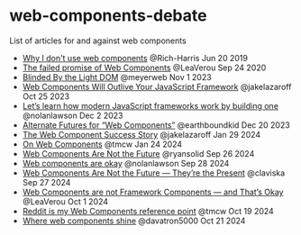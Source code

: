 # web-components-debate
List of articles for and against web components

- [Why I don't use web components](https://dev.to/richharris/why-i-don-t-use-web-components-2cia) @Rich-Harris Jun 20 2019
- [The failed promise of Web Components](https://lea.verou.me/blog/2020/09/the-failed-promise-of-web-components/) @LeaVerou Sep 24 2020
- [Blinded By the Light DOM](https://meyerweb.com/eric/thoughts/2023/11/01/blinded-by-the-light-dom/) @meyerweb Nov 1 2023
- [Web Components Will Outlive Your JavaScript Framework](https://jakelazaroff.com/words/web-components-will-outlive-your-javascript-framework/) @jakelazaroff Oct 25 2023
- [Let’s learn how modern JavaScript frameworks work by building one](https://nolanlawson.com/2023/12/02/lets-learn-how-modern-javascript-frameworks-work-by-building-one/) @nolanlawson Dec 2 2023
- [Alternate Futures for “Web Components”](https://blog.carlana.net/post/2023/web-component-alternative-futures/) @earthboundkid Dec 20 2023
- [The Web Component Success Story](https://jakelazaroff.com/words/the-web-component-success-story/) @jakelazaroff Jan 29 2024
- [On Web Components](https://macwright.com/2024/01/24/on-web-components) @tmcw Jan 24 2024
- [Web Components Are Not the Future](https://dev.to/ryansolid/web-components-are-not-the-future-48bh) @ryansolid Sep 26 2024
- [Web components are okay](https://nolanlawson.com/2024/09/28/web-components-are-okay/) @nolanlawson Sep 28 2024
- [Web Components Are Not the Future — They’re the Present](https://www.abeautifulsite.net/posts/web-components-are-not-the-future-they-re-the-present/) @claviska Sep 27 2024
- [Web Components are not Framework Components — and That’s Okay](https://lea.verou.me/blog/2024/wcs-vs-frameworks/) @LeaVerou Oct 1 2024
- [Reddit is my Web Components reference point](https://macwright.com/2024/10/19/reddit-is-my-wc-reference-point) @tmcw Oct 19 2024
- [Where web components shine](https://daverupert.com/2024/10/super-web-components-sunshine/) @davatron5000 Oct 21 2024
